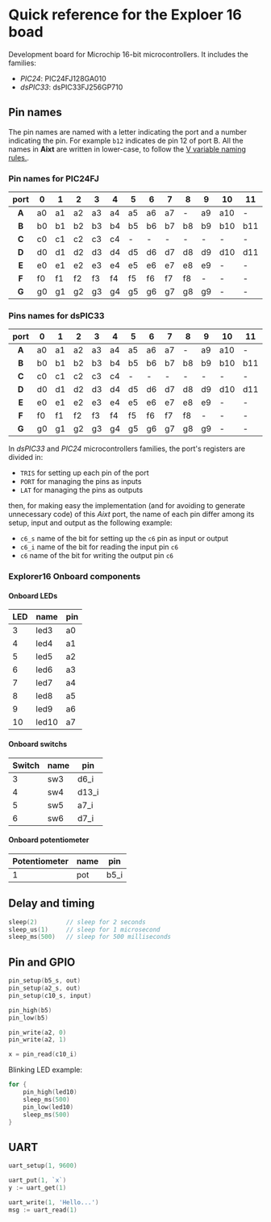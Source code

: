 <!-- changes to snake_case -->
# Quick reference for the Exploer 16 boad
Development board for Microchip 16-bit microcontrollers. It includes the families:
- _PIC24_: PIC24FJ128GA010
- _dsPIC33_: dsPIC33FJ256GP710

## Pin names
The pin names are named with a letter indicating the port and a number indicating the pin. For example `b12` indicates de pin 12 of port B. All the names in **Aixt** are written in lower-case, to follow the [V variable naming rules.](https://github.com/vlang/v/blob/master/doc/docs.md#variables).

### Pin names for PIC24FJ
| port |0 |1 |2 |3 |4 |5 |6 |7 |8 |9 |10 |11 |12 |13 |14 |15 |
|:----:|--|--|--|--|--|--|--|--|--|--|---|---|---|---|---|---| 
|**A** |a0|a1|a2|a3|a4|a5|a6|a7|- |a9|a10|-  |-  |-  |a14|a15|
|**B** |b0|b1|b2|b3|b4|b5|b6|b7|b8|b9|b10|b11|b12|b13|b14|b15|
|**C** |c0|c1|c2|c3|c4|- |- |- |- |- |-  |-  |c12|c13|c14|c15|
|**D** |d0|d1|d2|d3|d4|d5|d6|d7|d8|d9|d10|d11|d12|d13|d14|d15|
|**E** |e0|e1|e2|e3|e4|e5|e6|e7|e8|e9|-  |-  |-  |-  |-  |-  |
|**F** |f0|f1|f2|f3|f4|f5|f6|f7|f8|- |-  |-  |f12|f13|-  |-  |
|**G** |g0|g1|g2|g3|g4|g5|g6|g7|g8|g9|-  |-  |g12|g13|g14|g15|

### Pins names for dsPIC33
| port |0 |1 |2 |3 |4 |5 |6 |7 |8 |9 |10 |11 |12 |13 |14 |15 |
|:----:|--|--|--|--|--|--|--|--|--|--|---|---|---|---|---|---| 
|**A** |a0|a1|a2|a3|a4|a5|a6|a7|- |a9|a10|-  |-  |-  |a14|a15|
|**B** |b0|b1|b2|b3|b4|b5|b6|b7|b8|b9|b10|b11|b12|b13|b14|b15|
|**C** |c0|c1|c2|c3|c4|- |- |- |- |- |-  |-  |c12|c13|c14|c15|
|**D** |d0|d1|d2|d3|d4|d5|d6|d7|d8|d9|d10|d11|d12|d13|d14|d15|
|**E** |e0|e1|e2|e3|e4|e5|e6|e7|e8|e9|-  |-  |-  |-  |-  |-  |
|**F** |f0|f1|f2|f3|f4|f5|f6|f7|f8|- |-  |-  |f12|f13|-  |-  |
|**G** |g0|g1|g2|g3|g4|g5|g6|g7|g8|g9|-  |-  |g12|g13|g14|g15|

In _dsPIC33_ and _PIC24_ microcontrollers families, the port's registers are divided in:
  - `TRIS` for setting up each pin of the port
  - `PORT` for managing the pins as inputs 
  - `LAT` for managing the pins as outputs

then, for making easy the implementation (and for avoiding to generate unnecessary code) of this _Aixt_ port, the name of each pin differ among its setup, input and output as the following example:
  - `c6_s` name of the bit for setting up the `c6` pin as input or output
  - `c6_i` name of the bit for reading the input pin `c6`
  - `c6` name of the bit for writing the output pin `c6`

### Explorer16 Onboard components

#### Onboard LEDs
LED	| name	| pin
----|-------|----
3	| led3 	| a0            
4 	| led4 	| a1        
5 	| led5 	| a2        
6 	| led6 	| a3       
7 	| led7 	| a4       
8 	| led8 	| a5        
9 	| led9 	| a6        
10 	| led10	| a7    

#### Onboard switchs
Switch	| name	| pin
--------|-------|------
3		| sw3   | d6_i  
4		| sw4   | d13_i  
5		| sw5   | a7_i  
6		| sw6   | d7_i  

#### Onboard potentiometer
Potentiometer	| name	| pin
----------------|-------|-----
1				| pot   | b5_i

## Delay and timing
```go
sleep(2)		// sleep for 2 seconds
sleep_us(1)		// sleep for 1 microsecond
sleep_ms(500)	// sleep for 500 milliseconds
```

## Pin and GPIO
```go
pin_setup(b5_s, out)
pin_setup(a2_s, out)
pin_setup(c10_s, input)

pin_high(b5)
pin_low(b5)

pin_write(a2, 0)
pin_write(a2, 1)

x = pin_read(c10_i)
```

Blinking LED example:
```go
for {
	pin_high(led10)
	sleep_ms(500)
	pin_low(led10)
	sleep_ms(500)
}
```

## UART
```go
uart_setup(1, 9600)

uart_put(1, `x`)
y := uart_get(1)

uart_write(1, 'Hello...')
msg := uart_read(1)
```

